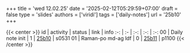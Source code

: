 +++
title = 'wed 12.02.25'
date = '2025-02-12T05:29:59+07:00'
draft = false
type = 'slides'
authors = ['viridi']
tags = ['daily-notes']
url = '25b10'
+++

{{< center >}}
id | activity | status | link | info
:-: | :- | :-: | :-: | :-:
00 | Daily note init     | 1 | [25b10](/notes/25b10) | s0531
01 | Raman-po md-ag ldf  | 0 | [25b11](/notes/25b11) | p1100
{{< /center >}}
